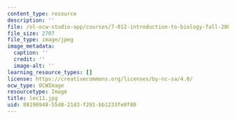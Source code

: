 ```yaml
---
content_type: resource
description: ''
file: /ol-ocw-studio-app/courses/7-012-introduction-to-biology-fall-2004/8819694855d821d3f291bb1233fe0f80_lec11.jpg
file_size: 2707
file_type: image/jpeg
image_metadata:
  caption: ''
  credit: ''
  image-alt: ''
learning_resource_types: []
license: https://creativecommons.org/licenses/by-nc-sa/4.0/
ocw_type: OCWImage
resourcetype: Image
title: lec11.jpg
uid: 88196948-55d8-21d3-f291-bb1233fe0f80
---
```

